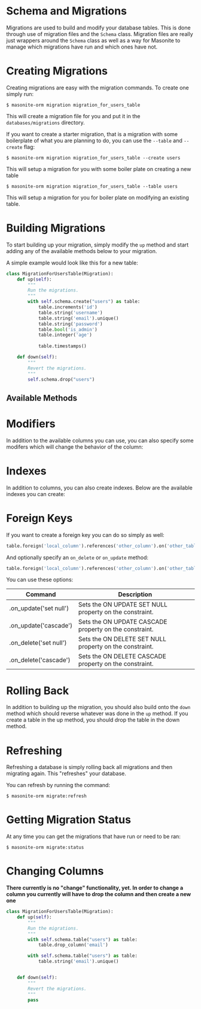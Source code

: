 # Schema and Migrations

Migrations are used to build and modify your database tables. This is done through use of migration files and the `Schema` class. Migration files are really just wrappers around the `Schema` class as well as a way for Masonite to manage which migrations have run and which ones have not.

# Creating Migrations

Creating migrations are easy with the migration commands. To create one simply run:

```
$ masonite-orm migration migration_for_users_table
```

This will create a migration file for you and put it in the `databases/migrations` directory. 

If you want to create a starter migration, that is a migration with some boilerplate of what you are planning to do, you can use the `--table` and `--create` flag:

```
$ masonite-orm migration migration_for_users_table --create users
```

This will setup a migration for you with some boiler plate on creating a new table

```
$ masonite-orm migration migration_for_users_table --table users
```

This will setup a migration for you for boiler plate on modifying an existing table.

# Building Migrations

To start building up your migration, simply modify the `up` method and start adding any of the available methods below to your migration.

A simple example would look like this for a new table:

```python
class MigrationForUsersTable(Migration):
    def up(self):
        """
        Run the migrations.
        """
        with self.schema.create("users") as table:
            table.increments('id')
            table.string('username')
            table.string('email').unique()
            table.string('password')
            table.bool('is_admin')
            table.integer('age')
            
            table.timestamps()

    def down(self):
        """
        Revert the migrations.
        """
        self.schema.drop("users")
```

## Available Methods

# Modifiers

In addition to the available columns you can use, you can also specify some modifers which will change the behavior of the column:

# Indexes

In addition to columns, you can also create indexes. Below are the available indexes you can create:

# Foreign Keys

If you want to create a foreign key you can do so simply as well:

```python
table.foreign('local_column').references('other_column').on('other_table')
```

And optionally specify an `on_delete` or `on_update` method:

```python
table.foreign('local_column').references('other_column').on('other_table').on_update('set null')
```

You can use these options:

|Command | Description | 
|---|---|
| .on_update('set null')  | Sets the ON UPDATE SET NULL property on the constraint.  |
| .on_update('cascade')  | Sets the ON UPDATE CASCADE property on the constraint.  |
| .on_delete('set null')  | Sets the ON DELETE SET NULL property on the constraint.  |
| .on_delete('cascade')  | Sets the ON DELETE CASCADE property on the constraint.  |

# Rolling Back

In addition to building up the migration, you should also build onto the `down` method which should reverse whatever was done in the `up` method. If you create a table in the up method, you should drop the table in the down method.

# Refreshing

Refreshing a database is simply rolling back all migrations and then migrating again. This "refreshes" your database.

You can refresh by running the command:

```
$ masonite-orm migrate:refresh
```

# Getting Migration Status

At any time you can get the migrations that have run or need to be ran:

```
$ masonite-orm migrate:status
```

# Changing Columns

**There currently is no "change" functionality, yet.
In order to change a column you currently will have to drop the column and then create a new one**

```python
class MigrationForUsersTable(Migration):
    def up(self):
        """
        Run the migrations.
        """
        with self.schema.table("users") as table:
            table.drop_column('email')

        with self.schema.table("users") as table:
            table.string('email').unique()


    def down(self):
        """
        Revert the migrations.
        """
        pass
```



